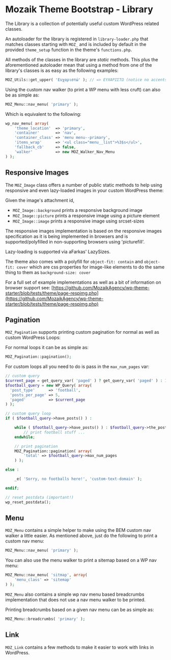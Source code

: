 # Mozaik Theme Bootstrap - Library

The Library is a collection of potentially useful custom WordPress related classes.

An autoloader for the library is registered in `library-loader.php` that matches classes
starting with `MOZ_` and is included by default in the provided `theme_setup` function in 
the theme's `functions.php`.

All methods of the classes in the library are _static_ methods. This plus the aforementioned
autoloader mean that using a method from one of the library's classes is as easy as the following
examples:

```php
MOZ_Utils::get_upper( 'Ευχαριστώ' ); // => EΥΧΑΡΙΣΤΩ (notice no accents on uppercase)
```

Using the custom nav walker (to print a WP menu with less cruft) can also be as simple as:

```php
MOZ_Menu::nav_menu( 'primary' );
```

Which is equivalent to the following:

```php
wp_nav_menu( array(
	'theme_location'  => 'primary',
	'container'       => 'nav',
	'container_class' => 'menu menu--primary',
	'items_wrap'      => '<ul class="menu__list">%3$s</ul>',
	'fallback_cb'     => false,
	'walker'          => new MOZ_Walker_Nav_Menu
) );
```

## Responsive Images

The `MOZ_Image` class offers a number of public static methods to help using responsive and even 
lazy-loaded images in your custom WordPress theme:

Given the image's attachment id,

- `MOZ_Image::background` prints a responsive background image
- `MOZ_Image::picture` prints a responsive image using a picture element
- `MOZ_Image::image` prints a responsive image using srcset-sizes

The responsive images implementation is based on the responsive images specification as it is
being implemented in browsers and is supported/polyfilled in non-supporting browsers using
'picturefill'.

Lazy-loading is supported via aFarkas' LazySizes.

The theme also comes with a polyfill for `object-fit: contain` and `object-fit: cover` which are
css properties for image-like elements to do the same thing to them as `background-size: cover`

For a full set of example implementations as well as a bit of information on browser support see:
[https://github.com/MozaikAgency/wp-theme-starter/blob/tests/theme/page-respimg.php](https://github.com/MozaikAgency/wp-theme-starter/blob/tests/theme/page-respimg.php)

## Pagination

`MOZ_Pagination` supports printing custom pagination for normal as well as custom WordPress Loops:

For normal loops it can be as simple as:

```php
MOZ_Pagination::pagination();  
```

For custom loops all you need to do is pass in the `max_num_pages` var:
 
```php
// custom query
$current_page = get_query_var( 'paged' ) ? get_query_var( 'paged' ) : 1;
$football_query = new WP_Query( array(
  'post_type'      => 'football',
  'posts_per_page' => 5,
  'paged'          => $current_page
) );

// custom query loop
if ( $football_query->have_posts() ) :

	while ( $football_query->have_posts() ) : $football_query->the_post();
		// print football stuff ...
	endwhile;

	// print pagination
	MOZ_Pagination::pagination( array( 
		'total' => $football_query->max_num_pages 
	) );

else :

	_e( 'Sorry, no footballs here!', 'custom-text-domain' );

endif;

// reset postdata (important!)
wp_reset_postdata();
```

## Menu

`MOZ_Menu` contains a simple helper to make using the BEM custom nav walker a little
easier. As mentioned above, just do the following to print a custom nav menu:

```php
MOZ_Menu::nav_menu( 'primary' );
```

You can also use the menu walker to print a sitemap based on a WP nav menu:

```php
MOZ_Menu::nav_menu( 'sitmap', array(
	'menu_class' => 'sitemap'
) );
```

`MOZ_Menu` also contains a simple wp nav menu based breadcrumbs implementation that does not
use a nav menu walker to be printed.

Printing breadcrumbs based on a given nav menu can be as simple as:

```php
MOZ_Menu::breadcrumbs( 'primary' );
```

## Link

`MOZ_Link` contains a few methods to make it easier to work with links in WordPress.
